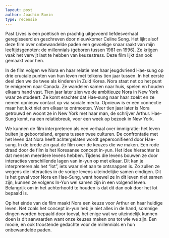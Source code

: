 ```yaml
---
layout: post
author: Joachim Bovin
type: recensie
---
```


Past Lives is een poëtisch en prachtig uitgevoerd liefdesverhaal geregisseerd en geschreven door nieuwkomer Celine Song.  Het lijkt alsof deze film  over onbewandelde paden een gevoelige snaar raakt van mijn leeftijdsgenoten: de millennials (geboren tussen 1981 en 1996). Ze krijgen vaak het verwijt last te hebben van keuzestress. Deze film lijkt dan ook gemaakt voor hen. 

In de film volgen we Nora en haar relatie met haar jeugdvriend Hae-sung op drie cruciale punten van hun leven met telkens tien jaar tussen. In het eerste deel zien we de twee als kinderen in Zuid Korea. Nora staat net op het punt te emigreren naar Canada. Ze wandelen samen naar huis, spelen en houden elkaars hand vast. Tien jaar later zien we de ambitieuze Nora in New York waar ze studeert. Ze komt erachter dat Hae-sung naar haar zoekt en ze nemen opnieuw contact op via sociale media. Opnieuw is er een connectie maar het lukt niet om elkaar te ontmoeten. Weer tien jaar later is Nora getrouwd en woont ze in New York met haar man, de schrijver Arthur. Hae-Sung komt, na een relatiebreuk, voor een week op bezoek in New York. 

We kunnen de film interpreteren als een verhaal over immigratie: het leven buiten je geboorteland, ergens tussen twee culturen. De confrontatie met het leven dat Nora heeft achtergelaten wordt gepersonifieerd door Hae-sung. In de brede zin gaat de film over de keuzes die we maken. Een rode draad door de film is het Koreaanse concept in-yun. Het idee hierachter is dat mensen meerdere levens hebben. Tijdens die levens bouwen ze door interacties verschillende lagen van in-yun op met elkaar. Dit kan je interpreteren als het “lot”, iets waar niet aan te ontsnappen is. Zo zullen ze wegens die interacties in de vorige levens uiteindelijke samen eindigen. Dit is het geval voor Nora en Hae-Sung, want hoewel ze in dit leven niet samen zijn, kunnen ze volgens In-Yun wel samen zijn in een volgend leven. Belangrijk om in het achterhoofd te houden is dat dit dan ook door het lot bepaald is. 

Op het einde van de film maakt Nora een keuze voor Arthur en haar huidige leven. Net zoals het concept in-yun heb je niet alles in de hand, sommige dingen worden bepaald door toeval, het enige wat we uiteindelijk kunnen doen is dit aanvaarden want onze keuzes maken ons tot wie we zijn. Een mooie, en ook troostende gedachte voor de millennials en hun onbewandelde paden. 